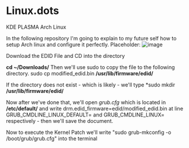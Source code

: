 # Linux.dots
KDE PLASMA Arch Linux



In the following repository I'm going to explain to my future self how to setup Arch linux and configure it perfectly.
Placeholder:
![image](https://github.com/martinjrrr/Linux.dots/assets/91160845/9085edc8-8a07-46fd-9cf8-0c71aa05d8d5)

Download the EDID File and CD into the directory

**cd ~/Downloads/**
Then we'll use sudo to copy the file to the following directory.
sudo cp modified_edid.bin **/usr/lib/firmware/edid/**

If the directory does not exist - which is likely - we'll type *sudo mkdir **/usr/lib/firmware/edid/**

Now after we've done that, we'll open *grub.cfg* which is located in **/etc/default/** and write drm.edid_firmware=edid/modified_edid.bin 
at line GRUB_CMDLINE_LINUX_DEFAULT= and GRUB_CMDLINE_LINUX= respectively - then we'll save the document.

Now to execute the Kernel Patch we'll write "sudo grub-mkconfig -o /boot/grub/grub.cfg" into the terminal
